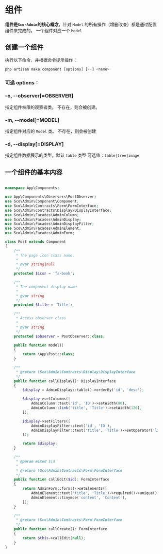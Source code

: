 # 组件

**组件是`Sco-Admin`的核心概念**，针对 `Model` 的所有操作（增删改查）都是通过配置组件来完成的。
一个组件对应一个 `Model` 

## 创建一个组件

执行以下命令，并根据命令提示操作：
```php
php artisan make:component [options] [--] <name>
```

### 可选 options：

### -o, --observer[=OBSERVER]

指定组件权限的观察者类。
不存在，则会被创建。

### -m, --model[=MODEL]

指定组件对应的 `Model` 类。
不存在，则会被创建

### -d, --display[=DISPLAY]

指定组件数据展示的类型，默认 `table` 类型
可选值：`table|tree|image`


## 一个组件的基本内容

```php

namespace App\Components;

use App\Components\Observers\PostObserver;
use Sco\Admin\Component\Component;
use Sco\Admin\Contracts\Form\FormInterface;
use Sco\Admin\Contracts\Display\DisplayInterface;
use Sco\Admin\Facades\AdminColumn;
use Sco\Admin\Facades\AdminDisplay;
use Sco\Admin\Facades\AdminDisplayFilter;
use Sco\Admin\Facades\AdminElement;
use Sco\Admin\Facades\AdminForm;

class Post extends Component
{
    /**
     * The page icon class name.
     *
     * @var string|null
     */
    protected $icon = 'fa-book';

    /**
     * The component display name
     *
     * @var string
     */
    protected $title = 'Title';

    /**
     * Access observer class
     *
     * @var string
     */
    protected $observer = PostObserver::class;

    public function model()
    {
        return \App\Post::class;
    }

    /**
     * @return \Sco\Admin\Contracts\Display\DisplayInterface
     */
    public function callDisplay(): DisplayInterface
    {
        $display = AdminDisplay::table()->orderBy('id', 'desc');

        $display->setColumns([
            AdminColumn::text('id', 'ID')->setWidth(80),
            AdminColumn::link('title', 'Title')->setWidth(120),
        ]);

        $display->setFilters([
            AdminDisplayFilter::text('id', 'ID'),
            AdminDisplayFilter::text('title', 'Title')->setOperator('like'),
        ]);

        return $display;
    }

    /**
     * @param mixed $id
     *
     * @return \Sco\Admin\Contracts\Form\FormInterface
     */
    public function callEdit($id): FormInterface
    {
        return AdminForm::form()->setElements([
            AdminElement::text('title', 'Title')->required()->unique(),
            AdminElement::tinymce('content', 'Content'),
        ]);
    }

    /**
     * @return \Sco\Admin\Contracts\Form\FormInterface
     */
    public function callCreate(): FormInterface
    {
        return $this->callEdit(null);
    }
}

```

